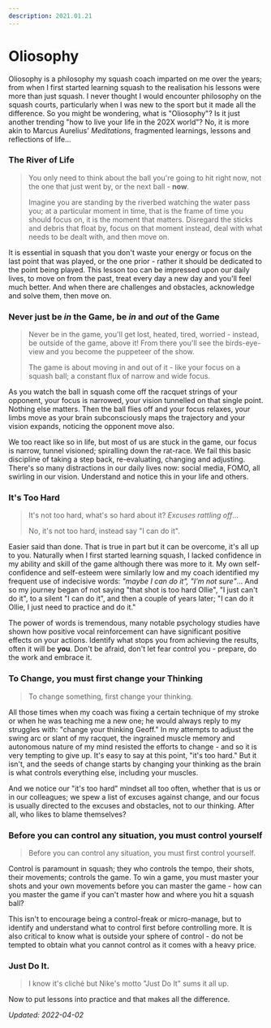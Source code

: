 ```yaml
---
description: 2021.01.21
---
```


# Oliosophy

Oliosophy is a philosophy my squash coach imparted on me over the years; from when I first started learning squash to the realisation his lessons were more than just squash. I never thought I would encounter philosophy on the squash courts, particularly when I was new to the sport but it made all the difference. So you might be wondering, what is "Oliosophy"? Is it just another trending "how to live your life in the 202X world"? No, it is more akin to Marcus Aurelius' _Meditations_, fragmented learnings, lessons and reflections of life...

### The River of Life

> You only need to think about the ball you're going to hit right now, not the one that just went by, or the next ball - **now**.
>
> Imagine you are standing by the riverbed watching the water pass you; at a particular moment in time, that is the frame of time you should focus on, it is the moment that matters. Disregard the sticks and debris that float by, focus on that moment instead, deal with what needs to be dealt with, and then move on.

It is essential in squash that you don't waste your energy or focus on the last point that was played, or the one prior - rather it should be dedicated to the point being played. This lesson too can be impressed upon our daily lives, to move on from the past, treat every day a new day and you'll feel much better. And when there are challenges and obstacles, acknowledge and solve them, then move on.

### Never just be _in_ the Game, be _in_ and _out_ of the Game

> Never be in the game, you'll get lost, heated, tired, worried - instead, be outside of the game, above it! From there you'll see the birds-eye-view and you become the puppeteer of the show.
>
> The game is about moving in and out of it - like your focus on a squash ball; a constant flux of narrow and wide focus.

As you watch the ball in squash come off the racquet strings of your opponent, your focus is narrowed, your vision tunnelled on that single point. Nothing else matters. Then the ball flies off and your focus relaxes, your limbs move as your brain subconsciously maps the trajectory and your vision expands, noticing the opponent move also.

We too react like so in life, but most of us are stuck in the game, our focus is narrow, tunnel visioned; spiralling down the rat-race. We fail this basic discipline of taking a step back, re-evaluating, changing and adjusting. There's so many distractions in our daily lives now: social media, FOMO, all swirling in our vision. Understand and notice this in your life and others.

### It's Too Hard

> It's not too hard, what's so hard about it? _Excuses rattling off_...
>
> No, it's not too hard, instead say "I can do it".

Easier said than done. That is true in part but it can be overcome, it's all up to you. Naturally when I first started learning squash, I lacked confidence in my ability and skill of the game although there was more to it. My own self-confidence and self-esteem were similarly low and my coach identified my frequent use of indecisive words: _"maybe I can do it", "I'm not sure"_... And so my journey began of not saying "that shot is too hard Ollie", "I just can't do it", to a silent "I can do it", and then a couple of years later; "I can do it Ollie, I just need to practice and do it."

The power of words is tremendous, many notable psychology studies have shown how positive vocal reinforcement can have significant positive effects on your actions. Identify what stops you from achieving the results, often it will be **you**. Don't be afraid, don't let fear control you - prepare, do the work and embrace it.

### To Change, you must first change your Thinking

> To change something, first change your thinking.

All those times when my coach was fixing a certain technique of my stroke or when he was teaching me a new one; he would always reply to my struggles with: "change your thinking Geoff." In my attempts to adjust the swing arc or slant of my racquet, the ingrained muscle memory and autonomous nature of my mind resisted the efforts to change - and so it is very tempting to give up. It's easy to say at this point, "it's too hard." But it isn't, and the seeds of change starts by changing your thinking as the brain is what controls everything else, including your muscles.

And we notice our "it's too hard" mindset all too often, whether that is us or in our colleagues; we spew a list of excuses against change, and our focus is usually directed to the excuses and obstacles, not to our thinking. After all, who likes to blame themselves?

### Before you can control any situation, you must control yourself

> Before you can control any situation, you must first control yourself.

Control is paramount in squash; they who controls the tempo, their shots, their movements; controls the game. To win a game, you must master your shots and your own movements before you can master the game - how can you master the game if you can't master how and where you hit a squash ball?

This isn't to encourage being a control-freak or micro-manage, but to identify and understand what to control first before controlling more. It is also critical to know what is outside your sphere of control - do not be tempted to obtain what you cannot control as it comes with a heavy price.

### Just Do It.

> I know it's cliché but Nike's motto "Just Do It" sums it all up.

Now to put lessons into practice and that makes all the difference.

_Updated: 2022-04-02_
